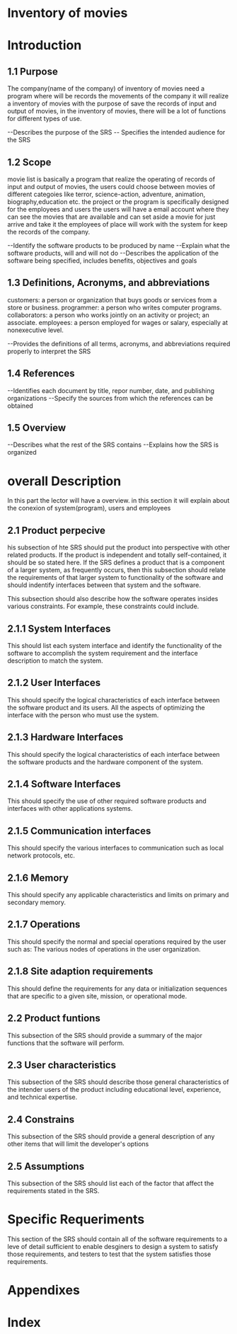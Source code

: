 # Inventory of movies
# Introduction

## 1.1 Purpose 
The company(name of the company) of inventory of movies need a program where will be records the movements of the company
it will realize a inventory of movies with the purpose of save the records of input and output of movies, in the inventory of movies, 
there will be a lot of functions for different types of use. 

--Describes the purpose of the SRS 
-- Specifies the intended audience for the SRS
## 1.2 Scope 
 movie list is basically a program that realize the operating of records of input and output of movies, the users could 
 choose between movies of different categoies like terror, science-action, adventure, animation, biography,education etc.
 the project or the program is specifically designed for the employees and users 
 the users will have a email account where they can see the movies that are available and can set aside a movie for just arrive and take it
the employees of place will work with the system for keep the records of the company.

--Identify the software products to be produced by name 
--Explain what the software products, will and will not do 
--Describes the application of the software being specified, includes benefits, objectives and goals 
## 1.3 Definitions, Acronyms, and abbreviations
customers: a person or organization that buys goods or services from a store or business.
programmer: a person who writes computer programs.
collaborators: a person who works jointly on an activity or project; an associate.
employees: a person employed for wages or salary, especially at nonexecutive level.

--Provides the definitions of all terms, acronyms, and abbreviations required properly to interpret the SRS
## 1.4 References

--Identifies each document by title, repor number, date, and publishing organizations
--Specify the sources from which the references can be obtained
## 1.5 Overview
--Describes what the rest of the SRS contains
--Explains how the SRS is organized

# overall Description
In this part the lector will have a overview. in this section it will explain about the conexion of system(program), users and employees

## 2.1 Product perpecive 



his subsection of hte SRS should put the product into perspective with other related products. If the product is independent and totally self-contained, it should be so stated here. If the SRS defines a product that is a component of a larger system, as frequently occurs, then this subsection should relate the requirements of that larger system to functionality of the software and should indentify interfaces between that system and the software.

This subsection should also describe how the software operates insides various constraints. For example, these constraints could include.
## 2.1.1 System Interfaces 
This should list each system interface and identify the functionality of the software to accomplish the system requirement and the interface description to match the system.
## 2.1.2 User Interfaces 


This should specify the logical characteristics of each interface between the software product and its users.
All the aspects of optimizing the interface with the person who must use the system.
## 2.1.3 Hardware Interfaces 
This should specify the logical characteristics of each interface between the software products and the hardware component of the system.
## 2.1.4 Software Interfaces 
This should specify the use of other required software products and interfaces with other applications systems.
## 2.1.5 Communication interfaces 
This should specify the various interfaces to communication such as local network protocols, etc.
## 2.1.6 Memory 
This should specify any applicable characteristics and limits on primary and secondary memory.
## 2.1.7 Operations
This should specify the normal and special operations required by the user such as:
The various nodes of operations in the user organization.
## 2.1.8 Site adaption requirements 
This should define the requirements for any data or initialization sequences that are specific to a given site, mission, or operational mode.
## 2.2 Product funtions  
This subsection of the SRS should provide a summary of the major functions that the software will perform.
## 2.3 User characteristics 
This subsection of the SRS should describe those general characteristics of the intender users of the product including educational level, experience, and technical expertise.
## 2.4 Constrains 
This subsection of the SRS should provide a general description of any other items that will limit the developer's options
## 2.5 Assumptions  
This subsection of the SRS should list each of the factor that affect the requirements stated in the SRS.

# Specific Requeriments
This section of the SRS should contain all of the software requirements to a leve of detail sufficient to enable desginers to design a system to satisfy those requirements, and testers to test that the system satisfies those requirements.
# Appendixes

# Index

